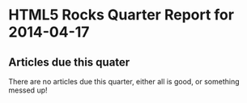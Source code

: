 HTML5 Rocks Quarter Report for 2014-04-17
=========================================

Articles due this quater
------------------------

There are no articles due this quarter, either all is good, or something messed up!

